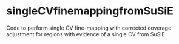 # singleCVfinemappingfromSuSiE
Code to perform single CV fine-mapping with corrected coverage adjustment for regions with evidence of a single CV from SuSiE
